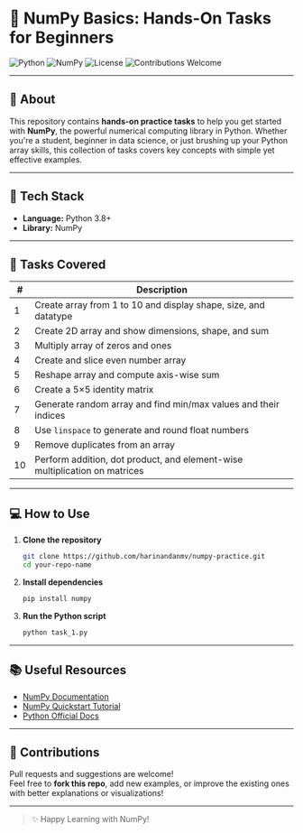 # 🧠 NumPy Basics: Hands-On Tasks for Beginners

![Python](https://img.shields.io/badge/Python-3.8%2B-blue?logo=python)
![NumPy](https://img.shields.io/badge/NumPy-Scientific%20Computing-orange?logo=numpy)
![License](https://img.shields.io/badge/License-MIT-brightgreen)
![Contributions Welcome](https://img.shields.io/badge/Contributions-Welcome-ff69b4)

---

## 📌 About

This repository contains **hands-on practice tasks** to help you get started with **NumPy**, the powerful numerical computing library in Python. Whether you're a student, beginner in data science, or just brushing up your Python array skills, this collection of tasks covers key concepts with simple yet effective examples.

---

## 🧰 Tech Stack

- **Language:** Python 3.8+
- **Library:** NumPy

---

## 🚀 Tasks Covered

| #  | Description |
|----|-------------|
| 1  | Create array from 1 to 10 and display shape, size, and datatype |
| 2  | Create 2D array and show dimensions, shape, and sum |
| 3  | Multiply array of zeros and ones |
| 4  | Create and slice even number array |
| 5  | Reshape array and compute axis-wise sum |
| 6  | Create a 5×5 identity matrix |
| 7  | Generate random array and find min/max values and their indices |
| 8  | Use `linspace` to generate and round float numbers |
| 9  | Remove duplicates from an array |
| 10 | Perform addition, dot product, and element-wise multiplication on matrices |

---

## 💻 How to Use

1. **Clone the repository**
   ```bash
   git clone https://github.com/harinandanmv/numpy-practice.git
   cd your-repo-name
   ```

2. **Install dependencies**
   ```bash
   pip install numpy
   ```

3. **Run the Python script**
   ```bash
   python task_1.py
   ```

---

## 📚 Useful Resources

- [NumPy Documentation](https://numpy.org/doc/)
- [NumPy Quickstart Tutorial](https://numpy.org/doc/stable/user/quickstart.html)
- [Python Official Docs](https://docs.python.org/3/)

---

## 🙌 Contributions

Pull requests and suggestions are welcome!  
Feel free to **fork this repo**, add new examples, or improve the existing ones with better explanations or visualizations!

---

> ✨ Happy Learning with NumPy!
